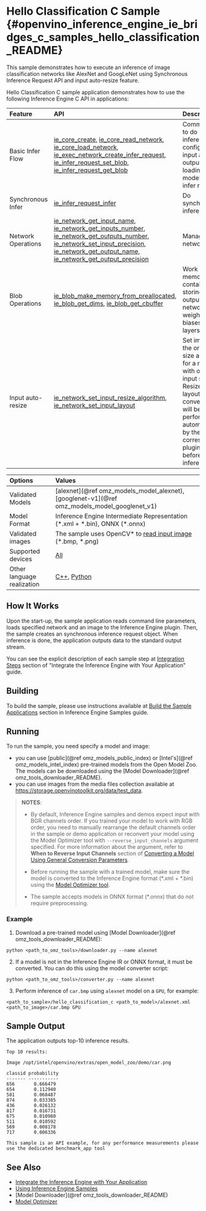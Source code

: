# Hello Classification C Sample {#openvino_inference_engine_ie_bridges_c_samples_hello_classification_README}

This sample demonstrates how to execute an inference of image classification networks like AlexNet and GoogLeNet using Synchronous Inference Request API and input auto-resize feature.

Hello Classification C sample application demonstrates how to use the following Inference Engine C API in applications:

| Feature    | API  | Description |
|:---     |:--- |:---
| Basic Infer Flow | [ie_core_create], [ie_core_read_network], [ie_core_load_network], [ie_exec_network_create_infer_request], [ie_infer_request_set_blob], [ie_infer_request_get_blob]  | Common API to do inference: configure input and output blobs, loading model, create infer request
| Synchronous Infer | [ie_infer_request_infer] | Do synchronous inference
| Network Operations | [ie_network_get_input_name], [ie_network_get_inputs_number], [ie_network_get_outputs_number], [ie_network_set_input_precision], [ie_network_get_output_name], [ie_network_get_output_precision] |  Managing of network
| Blob Operations| [ie_blob_make_memory_from_preallocated], [ie_blob_get_dims], [ie_blob_get_cbuffer]   | Work with memory container for storing inputs, outputs of the network, weights and biases of the layers
| Input auto-resize | [ie_network_set_input_resize_algorithm], [ie_network_set_input_layout] | Set image of the original size as input for a network with other input size. Resize and layout conversions will be performed automatically by the corresponding plugin just before inference

| Options  | Values |
|:---                              |:---
| Validated Models                 | [alexnet](@ref omz_models_model_alexnet), [googlenet-v1](@ref omz_models_model_googlenet_v1)
| Model Format                     | Inference Engine Intermediate Representation (\*.xml + \*.bin), ONNX (\*.onnx)
| Validated images                 | The sample uses OpenCV\* to [read input image](https://docs.opencv.org/master/d4/da8/group__imgcodecs.html#ga288b8b3da0892bd651fce07b3bbd3a56) (\*.bmp, \*.png)
| Supported devices                | [All](../../../../../docs/IE_DG/supported_plugins/Supported_Devices.md) |
| Other language realization       | [C++](../../../../samples/hello_classification/README.md), [Python](../../../python/sample/hello_classification/README.md) |

## How It Works

Upon the start-up, the sample application reads command line parameters, loads specified network and an image to the Inference Engine plugin.
Then, the sample creates an synchronous inference request object. When inference is done, the application outputs data to the standard output stream.

You can see the explicit description of
each sample step at [Integration Steps](../../../../../docs/IE_DG/Integrate_with_customer_application_new_API.md) section of "Integrate the Inference Engine with Your Application" guide.

## Building

To build the sample, please use instructions available at [Build the Sample Applications](../../../../../docs/IE_DG/Samples_Overview.md) section in Inference Engine Samples guide.

## Running

To run the sample, you need specify a model and image:

- you can use [public](@ref omz_models_public_index) or [Intel's](@ref omz_models_intel_index) pre-trained models from the Open Model Zoo. The models can be downloaded using the [Model Downloader](@ref omz_tools_downloader_README).
- you can use images from the media files collection available at https://storage.openvinotoolkit.org/data/test_data.

> **NOTES**:
>
> - By default, Inference Engine samples and demos expect input with BGR channels order. If you trained your model to work with RGB order, you need to manually rearrange the default channels order in the sample or demo application or reconvert your model using the Model Optimizer tool with `--reverse_input_channels` argument specified. For more information about the argument, refer to **When to Reverse Input Channels** section of [Converting a Model Using General Conversion Parameters](../../../../../docs/MO_DG/prepare_model/convert_model/Converting_Model_General.md).
>
> - Before running the sample with a trained model, make sure the model is converted to the Inference Engine format (\*.xml + \*.bin) using the [Model Optimizer tool](../../../../../docs/MO_DG/Deep_Learning_Model_Optimizer_DevGuide.md).
>
> - The sample accepts models in ONNX format (\*.onnx) that do not require preprocessing.

### Example
1. Download a pre-trained model using [Model Downloader](@ref omz_tools_downloader_README):
```
python <path_to_omz_tools>/downloader.py --name alexnet
```

2. If a model is not in the Inference Engine IR or ONNX format, it must be converted. You can do this using the model converter script:

```
python <path_to_omz_tools>/converter.py --name alexnet
```

3. Perform inference of `car.bmp` using `alexnet` model on a `GPU`, for example:

```
<path_to_sample>/hello_classification_c <path_to_model>/alexnet.xml <path_to_image>/car.bmp GPU
```

## Sample Output

The application outputs top-10 inference results.

```
Top 10 results:

Image /opt/intel/openvino/extras/open_model_zoo/demo/car.png

classid probability
------- -----------
656       0.666479
654       0.112940
581       0.068487
874       0.033385
436       0.026132
817       0.016731
675       0.010980
511       0.010592
569       0.008178
717       0.006336

This sample is an API example, for any performance measurements please use the dedicated benchmark_app tool
```

## See Also

- [Integrate the Inference Engine with Your Application](../../../../../docs/IE_DG/Integrate_with_customer_application_new_API.md)
- [Using Inference Engine Samples](../../../../../docs/IE_DG/Samples_Overview.md)
- [Model Downloader](@ref omz_tools_downloader_README)
- [Model Optimizer](../../../../../docs/MO_DG/Deep_Learning_Model_Optimizer_DevGuide.md)

[ie_core_create]:https://docs.openvinotoolkit.org/latest/ie_c_api/group__Core.html#gaab73c7ee3704c742eaac457636259541
[ie_core_read_network]:https://docs.openvinotoolkit.org/latest/ie_c_api/group__Core.html#gaa40803295255b3926a3d1b8924f26c29
[ie_network_get_input_name]:https://docs.openvinotoolkit.org/latest/ie_c_api/group__Network.html#ga36b0c28dfab6db2bfcc2941fd57fbf6d
[ie_network_set_input_precision]:https://docs.openvinotoolkit.org/latest/ie_c_api/group__Network.html#gadd99b7cc98b3c33daa2095b8a29f66d7
[ie_network_get_output_name]:https://docs.openvinotoolkit.org/latest/ie_c_api/group__Network.html#ga1feabc49576db24d9821a150b2b50a6c
[ie_network_get_output_precision]:https://docs.openvinotoolkit.org/latest/ie_c_api/group__Network.html#gaeaa7f1fb8f56956fc492cd9207235984
[ie_core_load_network]:https://docs.openvinotoolkit.org/latest/ie_c_api/group__Core.html#ga318d4b0214b8a3fd33f9e44170befcc5
[ie_exec_network_create_infer_request]:https://docs.openvinotoolkit.org/latest/ie_c_api/group__ExecutableNetwork.html#gae72247391c1429a18c367594a4b7db9f
[ie_blob_make_memory_from_preallocated]:https://docs.openvinotoolkit.org/latest/ie_c_api/group__Blob.html#ga7a874d46375e10fa1a7e8e3d7e1c9c9c
[ie_infer_request_set_blob]:https://docs.openvinotoolkit.org/latest/ie_c_api/group__InferRequest.html#ga891c2d475501bba761148a0c3faca196
[ie_infer_request_infer]:https://docs.openvinotoolkit.org/latest/ie_c_api/group__InferRequest.html#gac6c6fcb67ccb4d0ec9ad1c63a5bee7b6
[ie_infer_request_get_blob]:https://docs.openvinotoolkit.org/latest/ie_c_api/group__InferRequest.html#ga6cd04044ea95987260037bfe17ce1a2d
[ie_blob_get_dims]:https://docs.openvinotoolkit.org/latest/ie_c_api/group__Blob.html#ga25d93efd7ec1052a8896ac61cc14c30a
[ie_blob_get_cbuffer]:https://docs.openvinotoolkit.org/latest/ie_c_api/group__Blob.html#gaf6b4a110b4c5723dcbde135328b3620a
[ie_network_set_input_resize_algorithm]:https://docs.openvinotoolkit.org/latest/ie_c_api/group__Network.html#ga46ab3b3a06359f2b77f58bdd6e8a5492
[ie_network_set_input_layout]:https://docs.openvinotoolkit.org/latest/ie_c_api/group__Network.html#ga27ea9f92290e0b2cdedbe8a85feb4c01
[ie_network_get_inputs_number]:https://docs.openvinotoolkit.org/latest/ie_c_api/group__Network.html#ga6a3349bca66c4ba8b41a434061fccf52
[ie_network_get_outputs_number]:https://docs.openvinotoolkit.org/latest/ie_c_api/group__Network.html#ga869b8c309797f1e09f73ddffd1b57509

